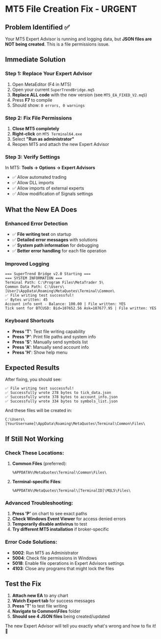 # MT5 File Creation Fix - URGENT

## Problem Identified ✅

Your MT5 Expert Advisor is running and logging data, but **JSON files are NOT being created**. This is a file permissions issue.

## Immediate Solution

### Step 1: Replace Your Expert Advisor
1. Open MetaEditor (F4 in MT5)
2. Open your current `SuperTrendBridge.mq5`
3. **Replace ALL code** with the new version (see `MT5_EA_FIXED_V2.mq5`)
4. Press **F7** to compile
5. Should show: `0 errors, 0 warnings`

### Step 2: Fix File Permissions
1. **Close MT5 completely**
2. **Right-click** on `MT5 Terminal64.exe`
3. Select **"Run as administrator"**
4. Reopen MT5 and attach the new Expert Advisor

### Step 3: Verify Settings
In MT5: **Tools → Options → Expert Advisors**
- ✅ Allow automated trading
- ✅ Allow DLL imports  
- ✅ Allow imports of external experts
- ✅ Allow modification of Signals settings

## What the New EA Does

### Enhanced Error Detection
- ✅ **File writing test** on startup
- ✅ **Detailed error messages** with solutions
- ✅ **System path information** for debugging
- ✅ **Better error handling** for each file operation

### Improved Logging
```
=== SuperTrend Bridge v2.0 Starting ===
=== SYSTEM INFORMATION ===
Terminal Path: C:\Program Files\MetaTrader 5\
Common Data Path: C:\Users\[User]\AppData\Roaming\MetaQuotes\Terminal\Common\
✅ File writing test successful!
✅ Bytes written: 45
Account info sent - Balance: 100.00 | File written: YES
Tick sent for BTCUSD: Bid=107652.56 Ask=107677.95 | File written: YES
```

### Keyboard Shortcuts
- **Press 'T'**: Test file writing capability
- **Press 'P'**: Print file paths and system info
- **Press 'S'**: Manually send symbols list
- **Press 'A'**: Manually send account info
- **Press 'H'**: Show help menu

## Expected Results

After fixing, you should see:
```
✅ File writing test successful!
✅ Successfully wrote 278 bytes to tick_data.json
✅ Successfully wrote 378 bytes to account_info.json
✅ Successfully wrote 334 bytes to symbols_list.json
```

And these files will be created in:
```
C:\Users\[YourUsername]\AppData\Roaming\MetaQuotes\Terminal\Common\Files\
```

## If Still Not Working

### Check These Locations:
1. **Common Files** (preferred):
   ```
   %APPDATA%\MetaQuotes\Terminal\Common\Files\
   ```

2. **Terminal-specific Files**:
   ```
   %APPDATA%\MetaQuotes\Terminal\[TerminalID]\MQL5\Files\
   ```

### Advanced Troubleshooting:
1. **Press 'P'** on chart to see exact paths
2. **Check Windows Event Viewer** for access denied errors
3. **Temporarily disable antivirus** to test
4. **Try different MT5 installation** if broker-specific

### Error Code Solutions:
- **5002**: Run MT5 as Administrator
- **5004**: Check file permissions in Windows
- **5018**: Enable file operations in Expert Advisors settings
- **4103**: Close any programs that might lock the files

## Test the Fix

1. **Attach new EA** to any chart
2. **Watch Expert tab** for success messages
3. **Press 'T'** to test file writing
4. **Navigate to Common\Files** folder
5. **Should see 4 JSON files** being created/updated

The new Expert Advisor will tell you exactly what's wrong and how to fix it! 🚀